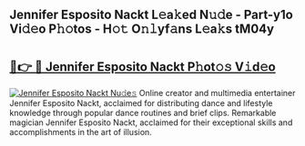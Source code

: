 ## Jennifer Esposito Nackt L𝚎a𝚔ed N𝚞𝚍e - Part-y1o Vi𝚍𝚎o P𝚑𝚘tos - H𝚘𝚝 O𝚗𝚕yf𝚊ns L𝚎a𝚔s tM04y

# <h2><a href="http://kfdnzxi.oniu.top/?m=Jennifer+Esposito+Nackt">🔗👉 🔴 Jennifer Esposito Nackt P𝚑ot𝚘𝚜 V𝚒d𝚎o</a></h2>

[![Jennifer Esposito Nackt Nu𝚍e𝚜](https://i.imgur.com/0qMVB7G.gif)](http://kfdnzxi.oniu.top/?m=Jennifer+Esposito+Nackt)
Online creator and multimedia entertainer Jennifer Esposito Nackt, acclaimed for distributing dance and lifestyle knowledge through popular dance routines and brief clips. Remarkable magician Jennifer Esposito Nackt, acclaimed for their exceptional skills and accomplishments in the art of illusion.  

